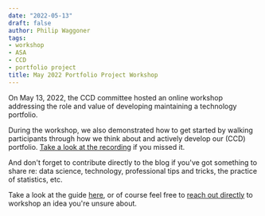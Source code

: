 ```yaml
---
date: "2022-05-13"
draft: false
author: Philip Waggoner
tags:
- workshop
- ASA
- CCD
- portfolio project
title: May 2022 Portfolio Project Workshop
---
```


On May 13, 2022, the CCD committee hosted an online workshop addressing the role and value of developing maintaining a technology portfolio. 

During the workshop, we also demonstrated how to get started by walking participants through how we think about and actively develop our (CCD) portfolio. [Take a look at the recording](https://www.youtube.com/watch?v=o5vUgoz2APM) if you missed it.

And don't forget to contribute directly to the blog if you've got something to share re: data science, technology, professional tips and tricks, the practice of statistics, etc. 

Take a look at the guide [here](https://ccdportfolio.netlify.app/contribute/), or of course feel free to [reach out directly](mailto:philip.waggoner@gmail.com) to workshop an idea you're unsure about. 
